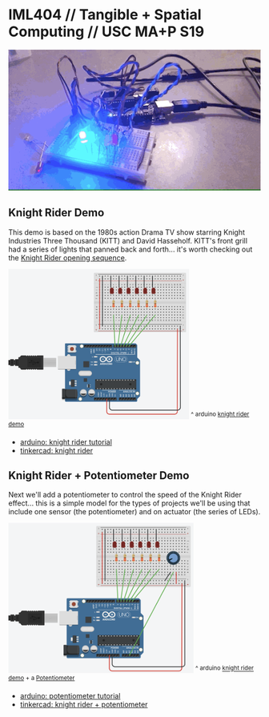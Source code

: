 # IML404 // Tangible + Spatial Computing // USC MA+P S19   

![arduino-knightrider](https://github.com/johnbcarpenter/USC_IML404_IMAGES/blob/master/images/arduino-knightrider.gif)  

## Knight Rider Demo
This demo is based on the 1980s action Drama TV show starring Knight Industries Three Thousand (KITT) and David Hasseholf.  KITT's front grill had a series of lights that panned back and forth... it's worth checking out the [Knight Rider opening sequence](https://www.youtube.com/watch?v=oNyXYPhnUIs).

<img src="https://github.com/johnbcarpenter/USC_IML404_IMAGES/blob/master/images/arduino-knightrider-circuit.png" height="300" />  
<sup>^ arduino <a href="https://www.arduino.cc/en/Tutorial/KnightRider">knight rider demo</a></sup>

- [arduino: knight rider tutorial](https://www.arduino.cc/en/Tutorial/KnightRider)
- [tinkercad: knight rider](https://www.tinkercad.com/things/5bnFpG7p8Rs-knightrider)

## Knight Rider + Potentiometer Demo
Next we'll add a potentiometer to control the speed of the Knight Rider effect... this is a simple model for the types of projects we'll be using that include one sensor (the potentiometer) and on actuator (the series of LEDs).

<img src="https://github.com/johnbcarpenter/USC_IML404_IMAGES/blob/master/images/arduino-knightrider-potentiometer-circuit.png" height="300" />  
<sup>^ arduino <a href="https://www.arduino.cc/en/Tutorial/KnightRider">knight rider demo</a> + a <a href="https://www.arduino.cc/en/tutorial/potentiometer">Potentiometer</a></sup>

- [arduino: potentiometer tutorial](https://www.arduino.cc/en/tutorial/potentiometer)
- [tinkercad: knight rider + potentiometer](https://www.tinkercad.com/things/1DSpwehiANr-knightrider-potentiometer)
